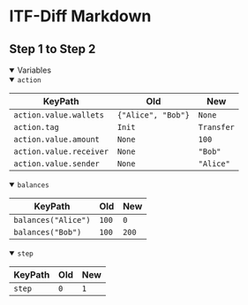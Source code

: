 # ITF-Diff Markdown

## Step 1 to Step 2

<details open>

<summary>Variables</summary>

<details open>

<summary><code>action</code></summary>


|KeyPath|Old|New|
|-|-|-|
|`action.value.wallets`|`{"Alice", "Bob"}`|`None`|
|`action.tag`|`Init`|`Transfer`|
|`action.value.amount`|`None`|`100`|
|`action.value.receiver`|`None`|`"Bob"`|
|`action.value.sender`|`None`|`"Alice"`|

</details>
<details open>

<summary><code>balances</code></summary>


|KeyPath|Old|New|
|-|-|-|
|`balances("Alice")`|`100`|`0`|
|`balances("Bob")`|`100`|`200`|

</details>
<details open>

<summary><code>step</code></summary>


|KeyPath|Old|New|
|-|-|-|
|`step`|`0`|`1`|

</details>

</details>

